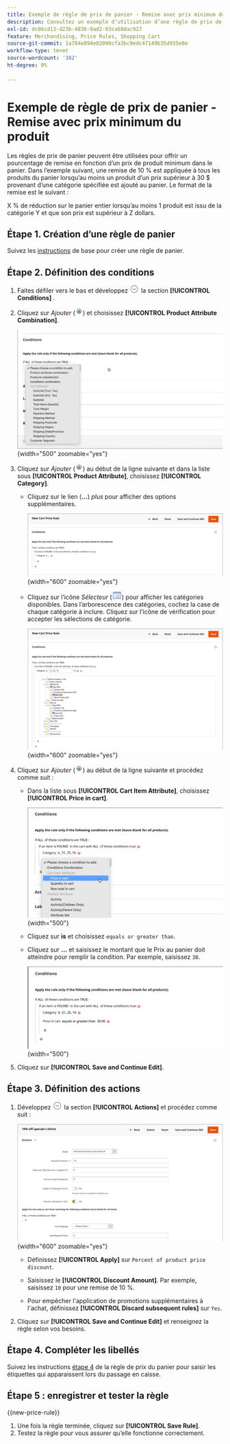 ```yaml
---
title: Exemple de règle de prix de panier - Remise avec prix minimum du produit
description: Consultez un exemple d’utilisation d’une règle de prix de panier pour offrir une remise avec un prix de produit minimum.
exl-id: dc06cd12-d23b-4836-9ad2-93ca60dac927
feature: Merchandising, Price Rules, Shopping Cart
source-git-commit: 1a784e894e02090cfa3bc9edc47149b35d935e8e
workflow-type: tm+mt
source-wordcount: '382'
ht-degree: 0%

---
```


# Exemple de règle de prix de panier - Remise avec prix minimum du produit

Les règles de prix de panier peuvent être utilisées pour offrir un pourcentage de remise en fonction d’un prix de produit minimum dans le panier. Dans l’exemple suivant, une remise de 10 % est appliquée à tous les produits du panier lorsqu’au moins un produit d’un prix supérieur à 30 $ provenant d’une catégorie spécifiée est ajouté au panier. Le format de la remise est le suivant :

X % de réduction sur le panier entier lorsqu’au moins 1 produit est issu de la catégorie Y et que son prix est supérieur à Z dollars.

## Étape 1. Création d’une règle de panier

Suivez les [instructions](price-rules-cart.md) de base pour créer une règle de panier.

## Étape 2. Définition des conditions

1. Faites défiler vers le bas et développez ![Sélecteur d’extension](../assets/icon-display-expand.png) la section **[!UICONTROL Conditions]** .

1. Cliquez sur _Ajouter_ (![Ajouter une icône](../assets/icon-add-green-circle.png)) et choisissez **[!UICONTROL Product Attribute Combination]**.

   ![Condition de règle de prix de panier - combinaison d’attributs de produit](./assets/condition1.png){width="500" zoomable="yes"}

1. Cliquez sur _Ajouter_ (![Icône Ajouter](../assets/icon-add-green-circle.png)) au début de la ligne suivante et dans la liste sous **[!UICONTROL Product Attribute]**, choisissez **[!UICONTROL Category]**.

   - Cliquez sur le lien (**...**) _plus_ pour afficher des options supplémentaires.

     ![Condition de règle de prix du panier - options de catégorie](./assets/condition3.png){width="600" zoomable="yes"}

   - Cliquez sur l’icône _Sélecteur_ (![Icône de liste](../assets/icon-list-chooser.png)) pour afficher les catégories disponibles. Dans l’arborescence des catégories, cochez la case de chaque catégorie à inclure. Cliquez sur l’icône de vérification pour accepter les sélections de catégorie.

     ![Condition de règle de prix du panier - Catégorie](./assets/condition4.png){width="600" zoomable="yes"}

1. Cliquez sur _Ajouter_ (![Ajouter une icône](../assets/icon-add-green-circle.png)) au début de la ligne suivante et procédez comme suit :

   - Dans la liste sous **[!UICONTROL Cart Item Attribute]**, choisissez **[!UICONTROL Price in cart]**.

     ![Condition de règle de prix de panier - attribut d’article de panier](./assets/condition5.png){width="500"}

   - Cliquez sur **is** et choisissez `equals or greater than`.

   - Cliquez sur **...** et saisissez le montant que le Prix au panier doit atteindre pour remplir la condition. Par exemple, saisissez `30`.

     ![Condition de règle de prix du panier - prix dans le panier](./assets/condition6.png){width="500"}

1. Cliquez sur **[!UICONTROL Save and Continue Edit]**.

## Étape 3. Définition des actions

1. Développez ![Sélecteur d’extension](../assets/icon-display-expand.png) la section **[!UICONTROL Actions]** et procédez comme suit :

   ![Actions de règle de prix du panier](./assets/minimum-discount-actions.png){width="600" zoomable="yes"}

   - Définissez **[!UICONTROL Apply]** sur `Percent of product price discount`.

   - Saisissez le **[!UICONTROL Discount Amount]**. Par exemple, saisissez `10` pour une remise de 10 %.

   - Pour empêcher l&#39;application de promotions supplémentaires à l&#39;achat, définissez **[!UICONTROL Discard subsequent rules]** sur `Yes`.

1. Cliquez sur **[!UICONTROL Save and Continue Edit]** et renseignez la règle selon vos besoins.

## Étape 4. Compléter les libellés

Suivez les instructions [étape 4](price-rules-cart.md) de la règle de prix du panier pour saisir les étiquettes qui apparaissent lors du passage en caisse.

## Étape 5 : enregistrer et tester la règle

{{new-price-rule}}

1. Une fois la règle terminée, cliquez sur **[!UICONTROL Save Rule]**.
1. Testez la règle pour vous assurer qu’elle fonctionne correctement.
